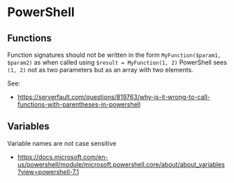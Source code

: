 # PowerShell

## Functions

Function signatures should not be written in the form `MyFunction($param1, $param2)` as when called using `$result = MyFunction(1, 2)`
PowerShell sees `(1, 2)` not as two parameters but as an array with two elements.

See:
 - https://serverfault.com/questions/819763/why-is-it-wrong-to-call-functions-with-parentheses-in-powershell

## Variables

Variable names are not case sensitive

 - https://docs.microsoft.com/en-us/powershell/module/microsoft.powershell.core/about/about_variables?view=powershell-7.1
